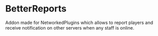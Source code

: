 # BetterReports

Addon made for NetworkedPlugins which allows to report players and receive notification on other servers when any staff is online.
